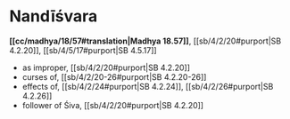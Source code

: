 # Nandīśvara

**[[cc/madhya/18/57#translation|Madhya 18.57]]**, [[sb/4/2/20#purport|SB 4.2.20]], [[sb/4/5/17#purport|SB 4.5.17]]

* as improper, [[sb/4/2/20#purport|SB 4.2.20]]
* curses of, [[sb/4/2/20-26#purport|SB 4.2.20-26]]
* effects of, [[sb/4/2/24#purport|SB 4.2.24]], [[sb/4/2/26#purport|SB 4.2.26]]
* follower of Śiva, [[sb/4/2/20#purport|SB 4.2.20]]
